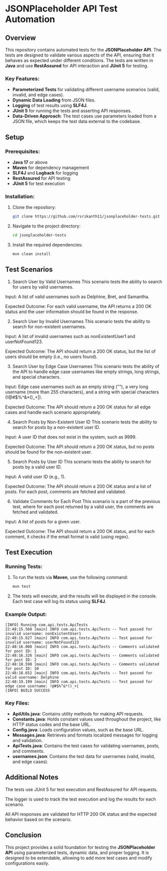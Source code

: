 # JSONPlaceholder API Test Automation

## Overview

This repository contains automated tests for the **JSONPlaceholder API**. The tests are designed to validate various aspects of the API, ensuring that it behaves as expected under different conditions. The tests are written in **Java** and use **RestAssured** for API interaction and **JUnit 5** for testing.

### Key Features:
- **Parameterized Tests** for validating different username scenarios (valid, invalid, and edge cases).
- **Dynamic Data Loading** from JSON files.
- **Logging** of test results using **SLF4J**.
- **JUnit 5** for running the tests and asserting API responses.
- **Data-Driven Approach**: The test cases use parameters loaded from a JSON file, which keeps the test data external to the codebase.

## Setup

### Prerequisites:
- **Java 17** or above
- **Maven** for dependency management
- **SLF4J** and **Logback** for logging
- **RestAssured** for API testing
- **JUnit 5** for test execution

### Installation:
1. Clone the repository:
    ```bash
    git clone https://github.com/rsrikanth11/jsonplaceholder-tests.git
    ```
2. Navigate to the project directory:
    ```bash
    cd jsonplaceholder-tests
    ```
3. Install the required dependencies:
    ```bash
    mvn clean install
    ```

## Test Scenarios
1. Search User by Valid Usernames
This scenario tests the ability to search for users by valid usernames.

Input: A list of valid usernames such as Delphine, Bret, and Samantha.

Expected Outcome: For each valid username, the API returns a 200 OK status and the user information should be found in the response.

2. Search User by Invalid Usernames
This scenario tests the ability to search for non-existent usernames.

Input: A list of invalid usernames such as nonExistentUser1 and userNotFound123.

Expected Outcome: The API should return a 200 OK status, but the list of users should be empty (i.e., no users found).

3. Search User by Edge Case Usernames
This scenario tests the ability of the API to handle edge case usernames like empty strings, long strings, and special characters.

Input: Edge case usernames such as an empty string (""), a very long username (more than 255 characters), and a string with special characters (!@#$%^&*()_+|).

Expected Outcome: The API should return a 200 OK status for all edge cases and handle each scenario appropriately.

4. Search Posts by Non-Existent User ID
This scenario tests the ability to search for posts by a non-existent user ID.

Input: A user ID that does not exist in the system, such as 9999.

Expected Outcome: The API should return a 200 OK status, but no posts should be found for the non-existent user.

5. Search Posts by User ID
This scenario tests the ability to search for posts by a valid user ID.

Input: A valid user ID (e.g., 1).

Expected Outcome: The API should return a 200 OK status and a list of posts. For each post, comments are fetched and validated.

6. Validate Comments for Each Post
This scenario is a part of the previous test, where for each post returned by a valid user, the comments are fetched and validated.

Input: A list of posts for a given user.

Expected Outcome: The API should return a 200 OK status, and for each comment, it checks if the email format is valid (using regex).

## Test Execution

### Running Tests:
1. To run the tests via **Maven**, use the following command:
    ```bash
    mvn test
    ```

2. The tests will execute, and the results will be displayed in the console. Each test case will log its status using **SLF4J**.

### Example Output:
```plaintext
[INFO] Running com.api.tests.ApiTests
22:48:15.568 [main] INFO com.api.tests.ApiTests -- Test passed for invalid username: nonExistentUser1
22:48:15.627 [main] INFO com.api.tests.ApiTests -- Test passed for invalid username: userNotFound123
22:48:16.008 [main] INFO com.api.tests.ApiTests -- Comments validated for post ID: 1
22:48:16.326 [main] INFO com.api.tests.ApiTests -- Comments validated for post ID: 2
22:48:18.598 [main] INFO com.api.tests.ApiTests -- Comments validated for post ID: 10
22:48:18.652 [main] INFO com.api.tests.ApiTests -- Test passed for valid username: Delphine
22:48:19.199 [main] INFO com.api.tests.ApiTests -- Test passed for edge case username: !@#$%^&*()_+|
[INFO] BUILD SUCCESS
```

### Key Files:
- **ApiUtils.java**: Contains utility methods for making API requests.
- **Constants.java**: Holds constant values used throughout the project, like HTTP status codes and the base URL.
- **Config.java**: Loads configuration values, such as the base URL.
- **Messages.java**: Retrieves and formats localized messages for logging and validation.
- **ApiTests.java**: Contains the test cases for validating usernames, posts, and comments.
- **usernames.json**: Contains the test data for usernames (valid, invalid, and edge cases).

## Additional Notes
The tests use JUnit 5 for test execution and RestAssured for API requests.

The logger is used to track the test execution and log the results for each scenario.

All API responses are validated for HTTP 200 OK status and the expected behavior based on the scenario.

## Conclusion

This project provides a solid foundation for testing the **JSONPlaceholder API** using parameterized tests, dynamic data, and proper logging. It is designed to be extendable, allowing to add more test cases and modify configurations easily.
